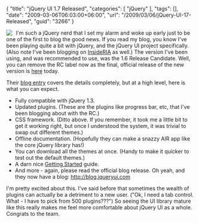 {
	"title": "jQuery UI 1.7 Released",
	"categories": [
		"jQuery"
	],
	"tags": [],
	"date": "2009-03-06T06:03:00+06:00",
	"url": "/2009/03/06/jQuery-UI-17-Released",
	"guid": "3266"
}

<img src="http://static.raymondcamden.com/images/cfjedi//Picture 225.png" align="left" style="margin-right:10px">
I'm such a jQuery nerd that I set my alarm and woke up early just to be one of the first to blog the good news. If you read my blog, you know I've been playing quite a bit with jQuery, and the jQuery UI project specifically. (Also note I've been blogging on <a href="http://www.insideria.com">InsideRIA</a> as well.) The version I've been using, and was recommended to use, was the 1.6 Release Candidate. Well, you can remove the RC label now as the final, official release of the new version is <a href="http://jqueryui.com/">here</a> today.

Their <a href="http://blog.jqueryui.com/2009/03/jquery-ui-17/">blog entry</a> covers the details completely, but at a high level, here is what you can expect.

<ul>
<li>Fully compatible with jQuery 1.3. 
<li>Updated plugins. (These are the plugins like progress bar, etc, that I've been blogging about with the RC.)
<li>CSS framework. (Ditto above. If you remember, it took me a little bit to get it working right, but once I understood the system, it was trivial to swap out different themes.)
<li>Offline documentation. (Hopefully they can make a snazzy AIR app like the core jQuery library has!)
<li>You can download all the themes at once. (Handy to make it quicker to test out the default themes.)
<li>A darn nice <a href="http://jqueryui.com/docs/Getting_Started">Getting Started</a> guide.
<li>And more - again, please read the official blog release. Oh yeah, and they now have a blog: <a href="http://blog.jqueryui.com">http://blog.jqueryui.com</a>
</ul>

I'm pretty excited about this. I've said before that sometimes the wealth of plugins can actually be a detriment to a new user. ("Ok, I need a tab control. What - I have to pick from 500 plugins???") So seeing the UI library mature like this really makes me feel more comfortable about jQuery UI as a whole. Congrats to the team.
